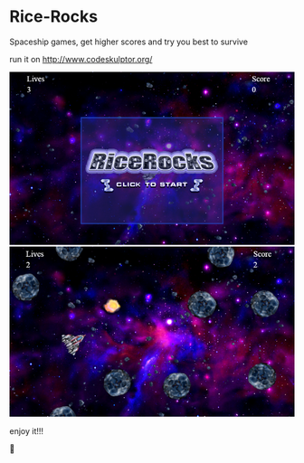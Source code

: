 # Rice-Rocks
Spaceship games, get higher scores and try you best to survive

run it on http://www.codeskulptor.org/

![alt text](images/start.png)
![alt text](images/fight.png)

enjoy it!!!

:rocket:
